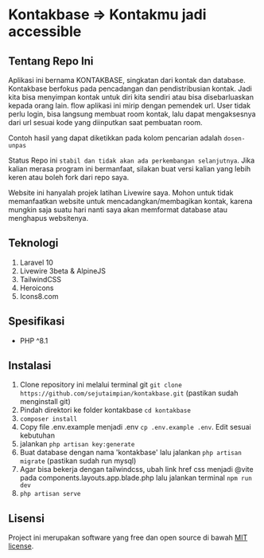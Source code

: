 # Kontakbase => Kontakmu jadi accessible

## Tentang Repo Ini

Aplikasi ini bernama KONTAKBASE, singkatan dari kontak dan database. Kontakbase berfokus pada pencadangan dan pendistribusian kontak. Jadi kita bisa menyimpan kontak untuk diri kita sendiri atau bisa disebarluaskan kepada orang lain. flow aplikasi ini mirip dengan pemendek url. User tidak perlu login, bisa langsung membuat room kontak, lalu dapat mengaksesnya dari url sesuai kode yang diinputkan saat pembuatan room.

Contoh hasil yang dapat diketikkan pada kolom pencarian adalah `dosen-unpas`

Status Repo ini `stabil dan tidak akan ada perkembangan selanjutnya`. Jika kalian merasa program ini bermanfaat, silakan buat versi kalian yang lebih keren atau boleh fork dari repo saya.

Website ini hanyalah projek latihan Livewire saya. Mohon untuk tidak memanfaatkan website untuk mencadangkan/membagikan kontak, karena mungkin saja suatu hari nanti saya akan memformat database atau menghapus websitenya.

## Teknologi

1. Laravel 10
2. Livewire 3beta & AlpineJS
3. TailwindCSS
4. Heroicons
5. Icons8.com

## Spesifikasi

-   PHP ^8.1

## Instalasi

1. Clone repository ini melalui terminal git `git clone https://github.com/sejutaimpian/kontakbase.git` (pastikan sudah menginstall git)
1. Pindah direktori ke folder kontakbase `cd kontakbase`
1. `composer install`
1. Copy file .env.example menjadi .env `cp .env.example .env`. Edit sesuai kebutuhan
1. jalankan `php artisan key:generate`
1. Buat database dengan nama 'kontakbase' lalu jalankan `php artisan migrate` (pastikan sudah run mysql)
1. Agar bisa bekerja dengan tailwindcss, ubah link href css menjadi @vite pada components.layouts.app.blade.php lalu jalankan terminal `npm run dev`
1. `php artisan serve`

## Lisensi

Project ini merupakan software yang free dan open source di bawah [MIT license](https://opensource.org/licenses/MIT).

